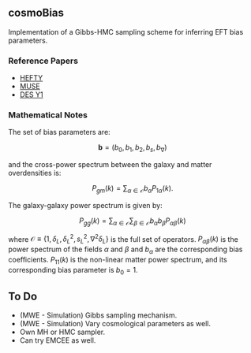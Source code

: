 ## cosmoBias

Implementation of a Gibbs-HMC sampling scheme for inferring EFT bias parameters.

### Reference Papers

-   [HEFTY](https://arxiv.org/abs/2103.09820)
-   [MUSE](https://arxiv.org/abs/2112.09354)
-   [DES Y1](https://arxiv.org/abs/1708.01530)

### Mathematical Notes

The set of bias parameters are:

$$
\boldsymbol{b} = (b_{0}, b_{1}, b_{2}, b_{s}, b_{\nabla})
$$

and the cross-power spectrum between the galaxy and matter overdensities is:

$$
P_{gm}(k)=\sum_{\alpha \in \mathcal{O}} b_{\alpha}P_{1\alpha}(k).
$$

The galaxy-galaxy power spectrum is given by:

$$
P_{gg}(k) = \sum_{\alpha \in \mathcal{O}}\sum_{\beta \in \mathcal{O}}b_{\alpha}b_{\beta}P_{\alpha\beta}(k)
$$

where $\mathcal{O}\equiv\{1,\delta_{L},\delta_{L}^{2},s_{L}^{2},\nabla^{2}\delta_{L}\}$ is the full set of operators. $P_{\alpha \beta}(k)$ is the power spectrum of the fields $\alpha$ and $\beta$ and $b_{\alpha}$ are the corresponding bias coefficients. $P_{11}(k)$ is the non-linear matter power spectrum, and its corresponding bias parameter is $b_{0}=1$.

## To Do

- (MWE - Simulation) Gibbs sampling mechanism.
- (MWE - Simulation) Vary cosmological parameters as well.
- Own MH or HMC sampler.
- Can try EMCEE as well.
